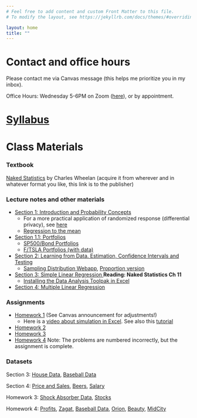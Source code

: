 ```yaml
---
# Feel free to add content and custom Front Matter to this file.
# To modify the layout, see https://jekyllrb.com/docs/themes/#overriding-theme-defaults

layout: home
title: ""
---
```


# Contact and office hours

Please contact me via Canvas message (this helps me prioritize you in my inbox).

Office Hours: Wednesday 5-6PM on Zoom ([here](https://utexas.zoom.us/j/94020440336)), or by appointment.

# [Syllabus](files/syllabus.pdf)

# Class Materials

### Textbook

[Naked Statistics](https://wwnorton.com/books/naked-statistics/) by Charles Wheelan (acquire it from wherever and in whatever format you like, this link is to the publisher)

### Lecture notes and other materials

- [Section 1: Introduction and Probability Concepts](slides/Section1.pdf)
  - For a more practical application of randomized response (differential privacy), see [here](https://www.wired.com/2016/06/apples-differential-privacy-collecting-data/)
  - [Regression to the mean](files/regression_to_the_mean.pdf)
- [Section 1.1: Portfolios](slides/Section1.1.pdf)
  - [SP500/Bond Portfolios](files/sp-bond.xlsx)
  - [F/TSLA Portfolios (with data)](files/F_TSLA.xlsx)
- [Section 2: Learning from Data. Estimation, Confidence Intervals and Testing](slides/Section2.pdf)
  - [Sampling Distribution Webapp](https://istats.shinyapps.io/sampdist_cont/), [Proportion version](https://istats.shinyapps.io/SampDist_Prop/)
- [Section 3: Simple Linear Regression ](slides/Section3.pdf) **Reading: Naked Statistics Ch 11**
  - [Installing the Data Analysis Toolpak in Excel](https://support.microsoft.com/en-us/office/load-the-analysis-toolpak-in-excel-6a63e598-cd6d-42e3-9317-6b40ba1a66b4#OfficeVersion=Windows)
- [Section 4: Multiple Linear Regression](slides/Section4.pdf)

### Assignments

- [Homework 1](files/HW1_Stats.pdf) (See Canvas announcement for adjustments!)
  - Here is a [video about simulation in Excel](https://utexas.hosted.panopto.com/Panopto/Pages/Viewer.aspx?id=c2b5ff0f-6a11-4770-a72f-b1da01034b5a). See also this [tutorial](https://support.microsoft.com/en-us/office/introduction-to-monte-carlo-simulation-in-excel-64c0ba99-752a-4fa8-bbd3-4450d8db16f1)
- [Homework 2](files/HW2.pdf)
- [Homework 3](files/HW3.pdf)
- [Homework 4](files/HW4.pdf) Note: The problems are numbered incorrectly, but the assignment is complete.

### Datasets

Section 3: [House Data](data/HouseData.xls), [Baseball Data](data/RunsPerGame.xls)

Section 4: [Price and Sales](data/PricesSales.xls), [Beers](data/nbeer.xls), [Salary](data/SalaryData.xls)

Homework 3: [Shock Absorber Data](data/shock.xls), [Stocks](data/Apple_Intel_Safeway.xls)

Homework 4: [Profits](data/Profits.xls), [Zagat](data/zagat.xls), [Baseball Data](data/RunsPerGame.xls), [Orion](data/Orion.xls), [Beauty](data/BeautyData.csv), [MidCity](data/MidCity.csv)






